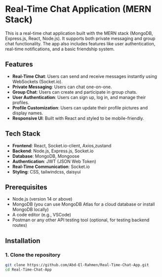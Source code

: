 # Real-Time Chat Application (MERN Stack)

This is a real-time chat application built with the MERN stack (MongoDB, Express.js, React, Node.js). It supports both private messaging and group chat functionality. The app also includes features like user authentication, real-time notifications, and a basic friendship system.

## Features

- **Real-Time Chat**: Users can send and receive messages instantly using WebSockets (Socket.io).
- **Private Messaging**: Users can chat one-on-one.
- **Group Chat**: Users can create and participate in group chats.
- **User Authentication**: Users can sign up, log in, and manage their profiles.
- **Profile Customization**: Users can update their profile pictures and display names.
- **Responsive UI**: Built with React and styled to be mobile-friendly.

## Tech Stack

- **Frontend**: React, Socket.io-client, Axios,zustand
- **Backend**: Node.js, Express.js, Socket.io
- **Database**: MongoDB, Mongoose
- **Authentication**: JWT (JSON Web Token)
- **Real-Time Communication**: Socket.io
- **Styling**: CSS, tailwindcss, daisyui

## Prerequisites

- Node.js (version 14 or above)
- MongoDB (you can use MongoDB Atlas for a cloud database or install MongoDB locally)
- A code editor (e.g., VSCode)
- Postman or any other API testing tool (optional, for testing backend routes)

## Installation

### 1. Clone the repository

```bash
git clone https://github.com/Abd-El-Rahmen/Real-Time-Chat-App.git
cd Real-Time-Chat-App
